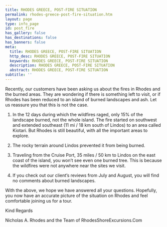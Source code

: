 ```yaml
---
title: RHODES GREECE, POST-FIRE SITUATION
permalink: rhodes-greece-post-fire-situation.htm
layout: page
type: info_page
id: post_fire
has_gallery: false
has_destinations: false
has_banners: false
meta:
  title: RHODES GREECE, POST-FIRE SITUATION
  http_desc: RHODES GREECE, POST-FIRE SITUATION
  keywords: RHODES GREECE, POST-FIRE SITUATION
  description: RHODES GREECE, POST-FIRE SITUATION
  abstract: RHODES GREECE, POST-FIRE SITUATION
subtitle: ''
---
```

Recently, our customers have been asking us about the fires in Rhodes and the burned areas.  They are wondering if there is something left to visit, or if Rhodes has been reduced to an island of burned landscapes and ash.  Let us reassure you that this is not the case.

1) In the 12 days during which the wildfires raged, only 15% of the landscape burned, not the whole island. The fire started on southwest and extended southeast (11 mi / 18 km south of Lindos) to an area called Kiotari.  But Rhodes is still beautiful, with all the important areas to explore.

2) The rocky terrain around Lindos prevented it from being burned.

3) Traveling from the Cruise Port, 35 miles / 50 km to Lindos on the east coast of the island, you won’t see even one burned tree. This is because the wildfires were not anywhere near the sites we visit.

4) If you check out our client’s reviews from July and August, you will find no comments about burned landscapes.  

With the above, we hope we have answered all your questions.  Hopefully, you now have an accurate picture of the situation on Rhodes and feel comfortable joining us for a tour.

Kind Regards

Nicholas A. Rhodes and the Team of RhodesShoreExcursions.Com